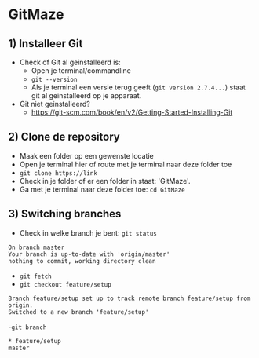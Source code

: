 # GitMaze
## 1) Installeer Git
  - Check of Git al geinstalleerd is:
      - Open je terminal/commandline
      - ```git --version```
      - Als je terminal een versie terug geeft (```git version 2.7.4...```) staat git al geinstalleerd op je apparaat.
  - Git niet geinstalleerd? 
      - https://git-scm.com/book/en/v2/Getting-Started-Installing-Git

## 2) Clone de repository
  - Maak een folder op een gewenste locatie
  - Open je terminal hier of route met je terminal naar deze folder toe
  - ```git clone https://link```
  - Check in je folder of er een folder in staat: 'GitMaze'.
  - Ga met je terminal naar deze folder toe: ```cd GitMaze```

## 3) Switching branches
  - Check in welke branch je bent: ```git status```

```{r, engine='bash', count_lines} 
On branch master
Your branch is up-to-date with 'origin/master'
nothing to commit, working directory clean
```
  - ```git fetch```
  - ```git checkout feature/setup```

```{r, engine='bash', count_lines}
Branch feature/setup set up to track remote branch feature/setup from origin.
Switched to a new branch 'feature/setup'
```
  -```git branch```<br/>
  
```{r, engine='bash', count_lines}
* feature/setup
master
```



